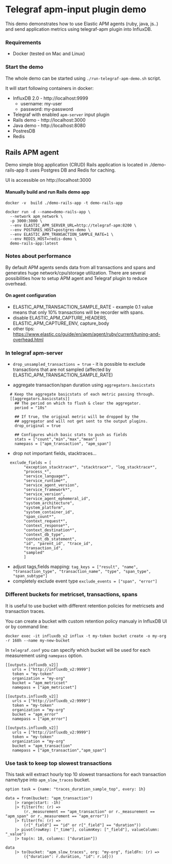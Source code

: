 # Telegraf apm-input plugin demo

This demo demonstrates how to use Elastic APM agents (ruby, java, js..) and send application metrics using telegraf-apm 
plugin into InfluxDB.

### Requirements

* Docker (tested on Mac and Linux)

### Start the demo

The whole demo can be started using  `./run-telegraf-apm-demo.sh` script.

It will start following containers in docker:

- InfluxDB 2.0 - http://localhost:9999 
  - username: my-user
  - password: my-password
- Telegraf with enabled `apm-server` input plugin 
- Rails demo - http://localhost:3000
- Java demo - http://localhost:8080
- PostresDB
- Redis

## Rails APM agent

Demo simple blog application (CRUD) Rails application is located in ./demo-rails-app
It uses Postgres DB and Redis for caching.
 
UI is accessible on http://localhost:3000

#### Manually build and run Rails demo app

```.env
docker -v  build ./demo-rails-app -t demo-rails-app

docker run -d --name=demo-rails-app \
  --network apm_network \
  -p 3000:3000 \
  --env ELASTIC_APM_SERVER_URL=http://telegraf-apm:8200 \
  --env POSTGRES_HOST=postgres-demo \
  --env ELASTIC_APM_TRANSACTION_SAMPLE_RATE=1 \
  --env REDIS_HOST=redis-demo \
  demo-rails-app:latest

```
### Notes about performance

By default APM agents sends data from all transactions and spans and generates huge network/cpu/storage utilization.
There are several possibilities how to setup APM agent and Telegraf plugin to reduce overhead.

#### On agent configuration
* ELASTIC_APM_TRANSACTION_SAMPLE_RATE - example 0.1 value means that only 10% transactions will be recorder with spans. 
* disable ELASTIC_APM_CAPTURE_HEADERS, ELASTIC_APM_CAPTURE_ENV, capture_body  
* other tips: https://www.elastic.co/guide/en/apm/agent/ruby/current/tuning-and-overhead.html   

### In telegraf apm-server

* `drop_unsampled_transactions = true` - it is possible to exclude transactions that are not sampled (affected by ELASTIC_APM_TRANSACTION_SAMPLE_RATE) 

* aggregate transaction/span duration using `aggregators.basicstats`
```
  # Keep the aggregate basicstats of each metric passing through.
  [[aggregators.basicstats]]
    ## The period on which to flush & clear the aggregator.
    period = "10s"

    ## If true, the original metric will be dropped by the
    ## aggregator and will not get sent to the output plugins.
    drop_original = true

    ## Configures which basic stats to push as fields
    stats = ["count","min","max","mean"]
    namepass = ["apm_transaction", "apm_span"]
``` 

* drop not important fields, stacktraces... 
```
  exclude_fields = [
        "exception_stacktrace*", "stacktrace*", "log_stacktrace*",
        "process_*",
        "service_language*",
        "service_runtime*",
        "service_agent_version",
        "service_framework*",
        "service_version",
        "service_agent_ephemeral_id",
        "system_architecture",
        "system_platform",
        "system_container_id",
        "span_count*",
        "context_request*",
        "context_response*",
        "context_destination*",
        "context_db_type",
        "context_db_statement",
        "id", "parent_id", "trace_id",
        "transaction_id",
        "sampled"
        ]
```
* adjust tags,fields mapping: `tag_keys = ["result", "name", "transaction_type", "transaction_name", "type", "span_type", "span_subtype"]`
* completely exclude event type `exclude_events = ["span", "error"]`

### Different buckets for metricset, transactions, spans

It is useful to use bucket with different retention policies for metricsets and transaction traces.  

You can create a bucket with custom retention policy manualy in InfluxDB UI or by command line:
```
docker exec -it influxdb_v2 influx -t my-token bucket create -o my-org  -r 168h --name my-new-bucket
``` 

In `telegraf.conf` you can specify which bucket will be used for each measurement using `namepass` option.

```
[[outputs.influxdb_v2]]
   urls = ["http://influxdb_v2:9999"]
   token = "my-token"
   organization = "my-org"
   bucket = "apm_metricset"
   namepass = ["apm_metricset"]

[[outputs.influxdb_v2]]
   urls = ["http://influxdb_v2:9999"]
   token = "my-token"
   organization = "my-org"
   bucket = "apm_error"
   namepass = ["apm_error"]

[[outputs.influxdb_v2]]
   urls = ["http://influxdb_v2:9999"]
   token = "my-token"
   organization = "my-org"
   bucket = "apm_transaction"
   namepass = ["apm_transaction","apm_span"]
 ```

### Use task to keep top slowest transactions

This task will extract hourly top 10 slowest transactions for each transaction name/type into `apm_slow_traces` bucket.

```
option task = {name: "traces_duration_sample_top", every: 1h}

data = from(bucket: "apm_transaction")
	|> range(start: -1h)
	|> filter(fn: (r) =>
		(r._measurement == "apm_transaction" or r._measurement == "apm_span" or r._measurement == "apm_error"))
	|> filter(fn: (r) =>
		(r["_field"] == "id" or r["_field"] == "duration"))
	|> pivot(rowKey: ["_time"], columnKey: ["_field"], valueColumn: "_value")
	|> top(n: 10, columns: ["duration"])

data
	|> to(bucket: "apm_slow_traces", org: "my-org", fieldFn: (r) =>
		({"duration": r.duration, "id": r.id}))
```

